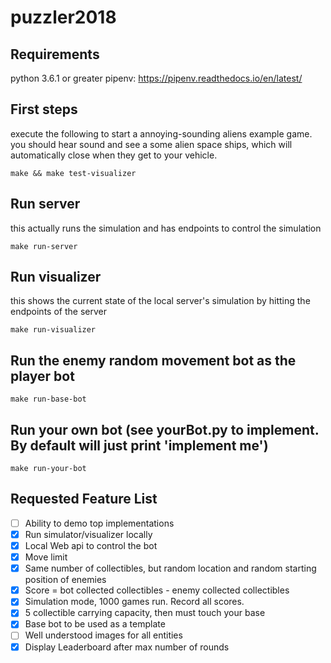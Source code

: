# puzzler2018

## Requirements
python 3.6.1 or greater
pipenv: https://pipenv.readthedocs.io/en/latest/

## First steps
execute the following to start a annoying-sounding aliens example game. you should hear sound and see a some alien space ships, which will automatically close when they get to your vehicle.
```
make && make test-visualizer
```

## Run server
this actually runs the simulation and has endpoints to control the simulation
```
make run-server
```

## Run visualizer
this shows the current state of the local server's simulation by hitting the endpoints of the server
```
make run-visualizer
```

## Run the enemy random movement bot as the player bot
```
make run-base-bot
```

## Run your own bot (see yourBot.py to implement. By default will just print 'implement me')
```
make run-your-bot
```

## Requested Feature List
- [ ] Ability to demo top implementations
- [X] Run simulator/visualizer locally
- [X] Local Web api to control the bot
- [X] Move limit
- [X] Same number of collectibles, but random location and random starting position of enemies
- [X] Score = bot collected collectibles - enemy collected collectibles
- [X] Simulation mode, 1000 games run. Record all scores. 
- [X] 5 collectible carrying capacity, then must touch your base
- [X] Base bot to be used as a template
- [ ] Well understood images for all entities
- [X] Display Leaderboard after max number of rounds